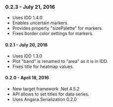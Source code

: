 ### 0.2.3 - July 21, 2016

* Uses IDD 1.4.0
* Enables uncertain markers.
* Provides property "sizePalette" for markers.
* Fixes border color settings for markers.


#### 0.2.1 - July 20, 2016

* Uses IDD 1.3.0
* Plot "band" is renamed to "area" as it is in IDD.
* Fixes title for heatmap values.

#### 0.2.0 - April 18, 2016

* New target framework .Net 4.5.2
* API allows to set titles for data series.
* Uses Angara.Serialization 0.2.0
